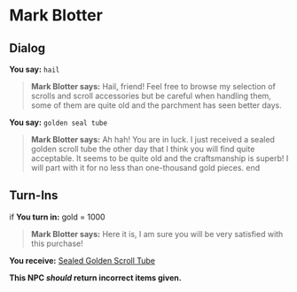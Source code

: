 # Mark Blotter
## Dialog

**You say:** `hail`



>**Mark Blotter says:** Hail, friend! Feel free to browse my selection of scrolls and scroll accessories but be careful when handling them, some of them are quite old and the parchment has seen better days.

**You say:** `golden seal tube`



>**Mark Blotter says:** Ah hah! You are in luck. I just received a sealed golden scroll tube the other day that I think you will find quite acceptable. It seems to be quite old and the craftsmanship is superb! I will part with it for no less than one-thousand gold pieces.
end

## Turn-Ins





if **You turn in:** gold = 1000


>**Mark Blotter says:** Here it is, I am sure you will be very satisfied with this purchase!


 **You receive:**  [Sealed Golden Scroll Tube](/item/10671) 

**This NPC *should* return incorrect items given.**
